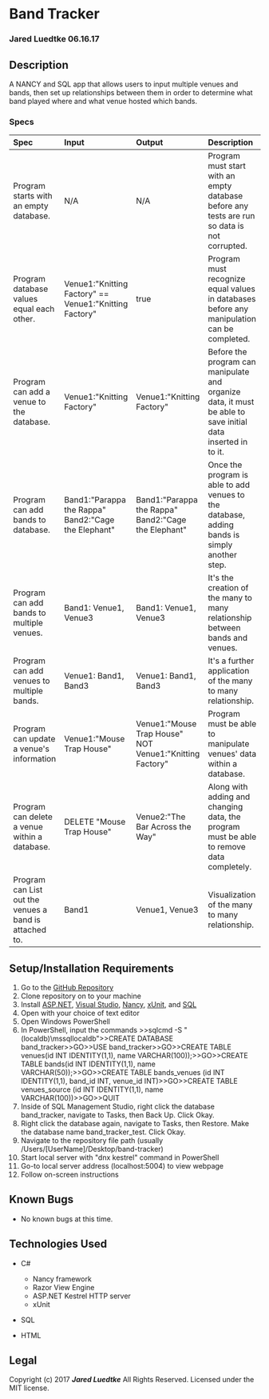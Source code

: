 # Band Tracker
### Jared Luedtke 06.16.17

## Description
A NANCY and SQL app that allows users to input multiple venues and bands, then set up relationships between them in order to determine what band played where and what venue hosted which bands.

### Specs
| Spec | Input | Output | Description |
| :-------------     | :------------- | :------------- | :------------- |
| Program starts with an empty database. | N/A | N/A | Program must start with an empty database before any tests are run so data is not corrupted. |
| Program database values equal each other. | Venue1:"Knitting Factory" == Venue1:"Knitting Factory" | true | Program must recognize equal values in databases before any manipulation can be completed. |
| Program can add a venue to the database. | Venue1:"Knitting Factory" | Venue1:"Knitting Factory" | Before the program can manipulate and organize data, it must be able to save initial data inserted in to it. |
| Program can add bands to database. | Band1:"Parappa the Rappa"  Band2:"Cage the Elephant" | Band1:"Parappa the Rappa"  Band2:"Cage the Elephant" | Once the program is able to add venues to the database, adding bands is simply another step. |
| Program can add bands to multiple venues. | Band1: Venue1, Venue3 | Band1: Venue1, Venue3 | It's the creation of the many to many relationship between bands and venues. |
| Program can add venues to multiple bands. | Venue1: Band1, Band3 | Venue1: Band1, Band3 | It's a further application of the many to many relationship. |
| Program can update a venue's information | Venue1:"Mouse Trap House" | Venue1:"Mouse Trap House" NOT Venue1:"Knitting Factory" | Program must be able to manipulate venues' data within a database. |
| Program can delete a venue within a database. | DELETE "Mouse Trap House" | Venue2:"The Bar Across the Way" | Along with adding and changing data, the program must be able to remove data completely. |
| Program can List out the venues a band is attached to. | Band1 | Venue1, Venue3 | Visualization of the many to many relationship. |




## Setup/Installation Requirements
1. Go to the <a href="https://github.com/jluedtke/band-tracker">GitHub Repository</a>
2. Clone repository on to your machine
3. Install <a href="https://www.asp.net/">ASP.NET</a>, <a href="https://www.visualstudio.com/">Visual Studio</a>, <a href="https://www.nuget.org/packages/Nancy/">Nancy</a>, <a href="https://xunit.github.io/">xUnit</a>, and <a href="https://www.mysql.com/downloads/">SQL</a>
4. Open with your choice of text editor
5. Open Windows PowerShell
6. In PowerShell, input the commands >>sqlcmd -S "(localdb)\mssqllocaldb">>CREATE DATABASE band_tracker>>GO>>USE band_tracker>>GO>>CREATE TABLE venues(id INT IDENTITY(1,1), name VARCHAR(100));>>GO>>CREATE TABLE bands(id INT IDENTITY(1,1), name VARCHAR(50));>>GO>>CREATE TABLE bands_venues (id INT IDENTITY(1,1), band_id INT, venue_id INT)>>GO>>CREATE TABLE venues_source (id INT IDENTITY(1,1), name VARCHAR(100))>>GO>>QUIT
7. Inside of SQL Management Studio, right click the database band_tracker, navigate to Tasks, then Back Up. Click Okay.
8. Right click the database again, navigate to Tasks, then Restore. Make the database name band_tracker_test. Click Okay.
9. Navigate to the repository file path (usually /Users/[UserName]/Desktop/band-tracker)
10. Start local server with "dnx kestrel" command in PowerShell
11. Go-to local server address (localhost:5004) to view webpage
12. Follow on-screen instructions

## Known Bugs
* No known bugs at this time.

## Technologies Used
* C#
  * Nancy framework
  * Razor View Engine
  * ASP.NET Kestrel HTTP server
  * xUnit

* SQL

* HTML

## Legal
Copyright (c) 2017 **_Jared Luedtke_** All Rights Reserved.
Licensed under the MIT license.
